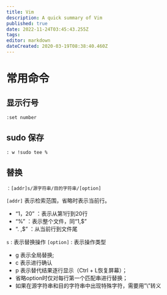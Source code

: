 ```yaml
---
title: Vim
description: A quick summary of Vim
published: true
date: 2022-11-24T03:45:43.255Z
tags: 
editor: markdown
dateCreated: 2020-03-19T08:38:40.460Z
---
```


# 常用命令
## 显示行号
```
:set number
```

sudo 保存
---
```
: w !sudo tee %
```
替换
---
```：[addr]s/源字符串/目的字符串/[option]```

 ```[addr]``` 表示检索范围，省略时表示当前行。

 - “1，20” ：表示从第1行到20行
 - “%” ：表示整个文件，同“1,\$”
 -  “. ,\$” ：从当前行到文件尾

```s``` : 表示替换操作
```[option]``` : 表示操作类型

- g 表示全局替换; 
- c 表示进行确认
- p 表示替代结果逐行显示（Ctrl + L恢复屏幕）；
- 省略option时仅对每行第一个匹配串进行替换；
- 如果在源字符串和目的字符串中出现特殊字符，需要用”\”转义

